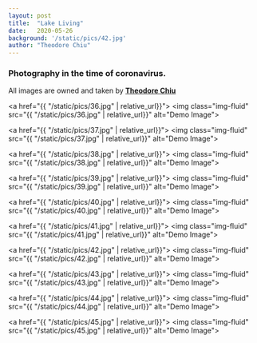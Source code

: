 ```yaml
---
layout: post
title:  "Lake Living"
date:   2020-05-26 
background: '/static/pics/42.jpg'
author: "Theodore Chiu"
---
```


### Photography in the time of coronavirus. 

All images are owned and taken by **[Theodore Chiu](/)**

<a href="{{ "/static/pics/36.jpg" | relative_url}}">
    <img class="img-fluid" src="{{ "/static/pics/36.jpg" | relative_url}}" alt="Demo Image">
</a>

<a href="{{ "/static/pics/37.jpg" | relative_url}}">
    <img class="img-fluid" src="{{ "/static/pics/37.jpg" | relative_url}}" alt="Demo Image">
</a>

<a href="{{ "/static/pics/38.jpg" | relative_url}}">
    <img class="img-fluid" src="{{ "/static/pics/38.jpg" | relative_url}}" alt="Demo Image">
</a>

<a href="{{ "/static/pics/39.jpg" | relative_url}}">
    <img class="img-fluid" src="{{ "/static/pics/39.jpg" | relative_url}}" alt="Demo Image">
</a>

<a href="{{ "/static/pics/40.jpg" | relative_url}}">
    <img class="img-fluid" src="{{ "/static/pics/40.jpg" | relative_url}}" alt="Demo Image">
</a>

<a href="{{ "/static/pics/41.jpg" | relative_url}}">
    <img class="img-fluid" src="{{ "/static/pics/41.jpg" | relative_url}}" alt="Demo Image">
</a>

<a href="{{ "/static/pics/42.jpg" | relative_url}}">
    <img class="img-fluid" src="{{ "/static/pics/42.jpg" | relative_url}}" alt="Demo Image">
</a>

<a href="{{ "/static/pics/43.jpg" | relative_url}}">
    <img class="img-fluid" src="{{ "/static/pics/43.jpg" | relative_url}}" alt="Demo Image">
</a>

<a href="{{ "/static/pics/44.jpg" | relative_url}}">
    <img class="img-fluid" src="{{ "/static/pics/44.jpg" | relative_url}}" alt="Demo Image">
</a>

<a href="{{ "/static/pics/45.jpg" | relative_url}}">
    <img class="img-fluid" src="{{ "/static/pics/45.jpg" | relative_url}}" alt="Demo Image">
</a>

